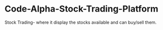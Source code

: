 # Code-Alpha-Stock-Trading-Platform
Stock Trading- where it display the stocks available and can buy/sell them.
